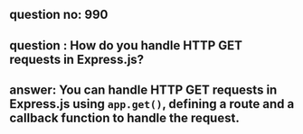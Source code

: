 
      
## question no: 990

## question : How do you handle HTTP GET requests in Express.js?

## answer: You can handle HTTP GET requests in Express.js using `app.get()`, defining a route and a callback function to handle the request.
      